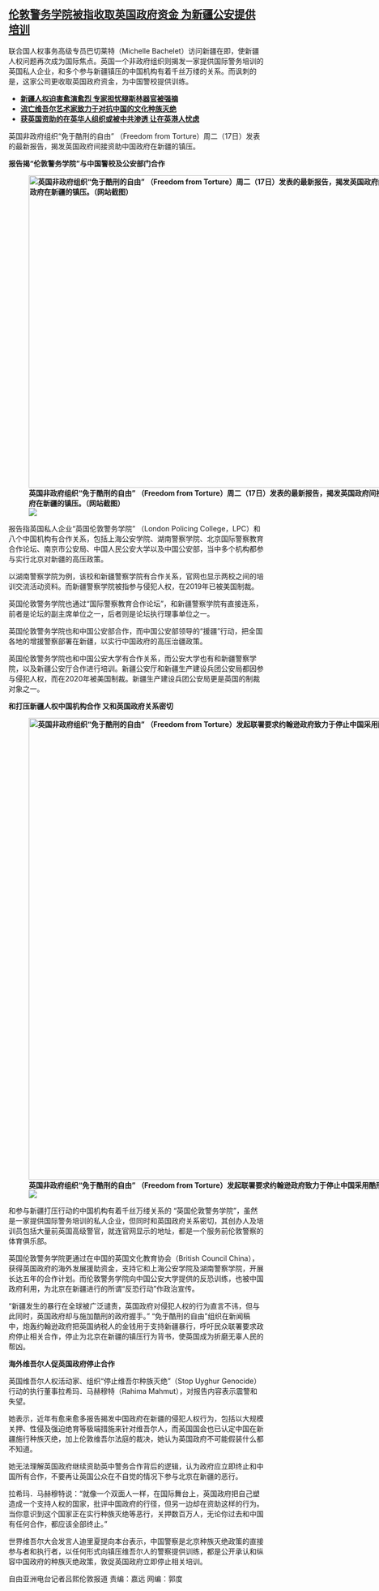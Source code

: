 <!--1652899080000-->
[伦敦警务学院被指收取英国政府资金 为新疆公安提供培训](https://www.rfa.org/mandarin/yataibaodao/zhengzhi/al-05182022142248.html)
------

<p>联合国人权事务高级专员巴切莱特（Michelle Bachelet）访问新疆在即，使新疆人权问题再次成为国际焦点。英国一个非政府组织则揭发一家提供国际警务培训的英国私人企业，和多个参与新疆镇压的中国机构有着千丝万缕的关系。而讽刺的是，这家公司更收取英国政府资金，为中国警校提供训练。</p><ul><li><strong><a href="https://www.rfa.org/mandarin/yataibaodao/renquanfazhi/hc-05122022112741.html">新疆人权迫害愈演愈烈 专家担忧穆斯林器官被强摘</a></strong></li><li><strong><a href="https://www.rfa.org/mandarin/yataibaodao/shaoshuminzu/cm-05172022161406.html">流亡维吾尔艺术家致力于对抗中国的文化种族灭绝</a></strong></li><li><a href="https://www.rfa.org/mandarin/yataibaodao/gangtai/al2-04202022103936.html"><strong>获英国资助的在英华人组织或被中共渗透 让在英港人忧虑</strong></a></li></ul><p>英国非政府组织“免于酷刑的自由” （Freedom from Torture）周二（17日）发表的最新报告，揭发英国政府间接资助中国政府在新疆的镇压。</p><p><strong>报告揭“伦敦警务学院”与中国警校及公安部门合作</strong></p><p><strong><figure class="image-richtext image-inline captioned" style="width:780px;"><img alt="英国非政府组织“免于酷刑的自由” （Freedom from Torture）周二（17日）发表的最新报告，揭发英国政府间接资助中国政府在新疆的镇压。（网站截图）" height="616" src="https://www.rfa.org/mandarin/yataibaodao/zhengzhi/al-05182022142248.html/screenshot-2022-05-18-142038.png/@@images/d5c640cd-9f40-47a6-8f00-cc911054cd86.png" title="1" width="780"/><figcaption class="image-caption">英国非政府组织“免于酷刑的自由” （Freedom from Torture）周二（17日）发表的最新报告，揭发英国政府间接资助中国政府在新疆的镇压。（网站截图）</figcaption><small></small><div id="zoomattribute"><a data-caption="英国非政府组织“免于酷刑的自由” （Freedom from Torture）周二（17日）发表的最新报告，揭发英国政府间接资助中国政府在新疆的镇压。（网站截图）" data-fancybox="" href="https://www.rfa.org/mandarin/yataibaodao/zhengzhi/al-05182022142248.html/screenshot-2022-05-18-142038.png" id="single_image" title="英国非政府组织“免于酷刑的自由” （Freedom from Torture）周二（17日）发表的最新报告，揭发英国政府间接资助中国政府在新疆的镇压。（网站截图）"><img src="/++plone++rfa-resources/img/icon-zoom.png"/></a></div></figure></strong></p><p>报告指英国私人企业“英国伦敦警务学院” （London Policing College，LPC）和八个中国机构有合作关系，包括上海公安学院、湖南警察学院、北京国际警察教育合作论坛、南京市公安局、中国人民公安大学以及中国公安部，当中多个机构都参与实行北京对新疆的高压政策。</p><p>以湖南警察学院为例，该校和新疆警察学院有合作关系，官网也显示两校之间的培训交流活动资料。而新疆警察学院被指参与侵犯人权，在2019年已被美国制裁。</p><p>英国伦敦警务学院也通过“国际警察教育合作论坛”，和新疆警察学院有直接连系，前者是论坛的副主席单位之一，后者则是论坛执行理事单位之一。</p><p>英国伦敦警务学院也和中国公安部合作，而中国公安部领导的“援疆”行动，把全国各地的增援警察部署在新疆，以实行中国政府的高压治疆政策。</p><p>英国伦敦警务学院也和中国公安大学有合作关系，而公安大学也有和新疆警察学院，以及新疆公安厅合作进行培训。新疆公安厅和新疆生产建设兵团公安局都因参与侵犯人权，而在2020年被美国制裁。新疆生产建设兵团公安局更是英国的制裁对象之一。</p><p><strong>和打压新疆人权中国机构合作 又和英国政府关系密切</strong></p><p><strong><figure class="image-richtext image-inline captioned" style="width:1413px;"><img alt="英国非政府组织“免于酷刑的自由” （Freedom from Torture）发起联署要求约翰逊政府致力于停止中国采用酷刑。（网站截图）" height="911" src="https://www.rfa.org/mandarin/yataibaodao/zhengzhi/al-05182022142248.html/screenshot-2022-05-18-142111.png/@@images/191486ff-6f88-4731-aa93-73dc2dd57c79.png" title="3" width="1413"/><figcaption class="image-caption">英国非政府组织“免于酷刑的自由” （Freedom from Torture）发起联署要求约翰逊政府致力于停止中国采用酷刑。（网站截图）</figcaption><small></small><div id="zoomattribute"><a data-caption="英国非政府组织“免于酷刑的自由” （Freedom from Torture）发起联署要求约翰逊政府致力于停止中国采用酷刑。（网站截图）" data-fancybox="" href="https://www.rfa.org/mandarin/yataibaodao/zhengzhi/al-05182022142248.html/screenshot-2022-05-18-142111.png" id="single_image" title="英国非政府组织“免于酷刑的自由” （Freedom from Torture）发起联署要求约翰逊政府致力于停止中国采用酷刑。（网站截图）"><img src="/++plone++rfa-resources/img/icon-zoom.png"/></a></div></figure></strong></p><p>和参与新疆打压行动的中国机构有着千丝万缕关系的 “英国伦敦警务学院”，虽然是一家提供国际警务培训的私人企业，但同时和英国政府关系密切，其创办人及培训员包括大量前英国高级警官，就连官网显示的地址，都是一个服务前伦敦警察的体育俱乐部。</p><p>英国伦敦警务学院更通过在中国的英国文化教育协会（British Council China），获得英国政府的海外发展援助资金，支持它和上海公安学院及湖南警察学院，开展长达五年的合作计划。而伦敦警务学院向中国公安大学提供的反恐训练，也被中国政府利用，为北京在新疆进行的所谓“反恐行动”作政治宣传。</p><p>“新疆发生的暴行在全球被广泛谴责，英国政府对侵犯人权的行为直言不讳，但与此同时，英国政府却与施加酷刑的政府握手。” “免于酷刑的自由”组织在新闻稿中，炮轰约翰逊政府把英国纳税人的金钱用于支持新疆暴行，呼吁民众联署要求政府停止相关合作，停止为北京在新疆的镇压行为背书，使英国成为折磨无辜人民的帮凶。</p><p><strong>海外维吾尔人促英国政府停止合作</strong></p><p>英国维吾尔人权活动家、组织“停止维吾尔种族灭绝”（Stop Uyghur Genocide）行动的执行董事拉希玛．马赫穆特（Rahima Mahmut），对报告内容表示震警和失望。</p><p>她表示，近年有愈来愈多报告揭发中国政府在新疆的侵犯人权行为，包括以大规模关押、性侵及强迫绝育等极端措施来针对维吾尔人，而英国国会也已认定中国在新疆施行种族灭绝，加上伦敦维吾尔法庭的裁决，她认为英国政府不可能假装什么都不知道。</p><p>她无法理解英国政府继续资助英中警务合作背后的逻辑，认为政府应立即终止和中国所有合作，不要再让英国公众在不自觉的情况下参与北京在新疆的恶行。</p><p>拉希玛．马赫穆特说：“就像一个双面人一样，在国际舞台上，英国政府把自己塑造成一个支持人权的国家，批评中国政府的行径，但另一边却在资助这样的行为。当你意识到这个国家正在实行种族灭绝等恶行，关押数百万人，无论你过去和中国有任何合作，都应该全部终止。”</p><p>世界维吾尔大会发言人迪里夏提向本台表示，中国警察是北京种族灭绝政策的直接参与者和执行者，以任何形式向镇压维吾尔人的警察提供训练，都是公开承认和纵容中国政府的种族灭绝政策，敦促英国政府立即停止相关培训。</p><p>自由亚洲电台记者吕熙伦敦报道 责编：嘉远 网编：郭度</p><p></p>
